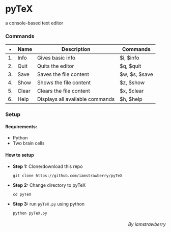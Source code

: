 # pyTeX
a console-based text editor

### Commands

| •  | Name  | Description                     | Commands      |
|----|-------|---------------------------------|---------------|
| 1. | Info  | Gives basic info                | $i, $info     |
| 2. | Quit  | Quits the editor                | $q, $quit     |
| 3. | Save  | Saves the file content          | $w, $s, $save |
| 4. | Show  | Shows the file content          | $z, $show     |
| 5. | Clear | Clears the file content         | $x, $clear    |
| 6. | Help  | Displays all available commands | $h, $help     |

### Setup
#### Requirements:
- Python
- Two brain cells

#### How to setup
- **Step 1:** Clone/download this repo


      git clone https://github.com/iamstrawberry/pyTeX
     
- **Step 2:** Change directory to pyTeX


      cd pyTeX
      
- **Step 3:** run `pyTeX.py` using python


      python pyTeX.py
      
      
      
      
     
<h6 align='right'>By iamstrawberry</h6>
